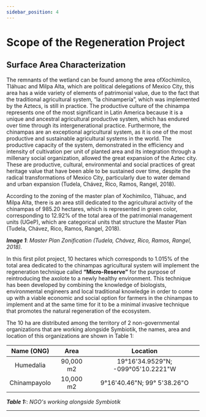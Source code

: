 ```yaml
---
sidebar_position: 4
---
```


# Scope of the Regeneration Project

## Surface Area Characterization

The remnants of the wetland can be found among the area of ​​Xochimilco, Tláhuac and Milpa Alta, which are political delegations of Mexico City, this area has a wide variety of elements of patrimonial value, due to the fact that the traditional agricultural system, “la chinampería”, which was implemented by the Aztecs, is still in practice. The productive culture of the chinampa represents one of the most significant in Latin America because it is a unique and ancestral agricultural productive system, which has endured over time through its intergenerational practice. Furthermore, the chinampas are an exceptional agricultural system, as it is one of the most productive and sustainable agricultural systems in the world. The productive capacity of the system, demonstrated in the efficiency and intensity of cultivation per unit of planted area and its integration through a millenary social organization, allowed the great expansion of the Aztec city. These are productive, cultural, environmental and social practices of great heritage value that have been able to be sustained over time, despite the radical transformations of Mexico City, particularly due to water demand and urban expansion (Tudela, Chávez, Rico, Ramos, Rangel, 2018).

According to the zoning of the master plan of Xochimilco, Tláhuac, and Milpa Alta, there is an area still dedicated to the agricultural activity of the chinampas of 985.20 hectares, which is represented in green color, corresponding to 12.92% of the total area of ​​the patrimonial management units (UGeP), which are categorical units that structure the Master Plan (Tudela, Chávez, Rico, Ramos, Rangel, 2018).



***Image 1***: *Master Plan Zonification (Tudela, Chávez, Rico, Ramos, Rangel, 2018).*



In this first pilot project, 10 hectares which corresponds to 1.015% of the total area dedicated to the chinampas agricultural system will implement the regeneration technique called **“Micro-Reserve”** for the purpose of reintroducing the axolote to a newly healthy environment. This technique has been developed by combining the knowledge of biologists, environmental engineers and local traditional knowledge in order to come up with a viable economic and social option for farmers in the chinampas to implement and at the same time for it to be a minimal invasive technique that promotes the natural regeneration of the ecosystem.

The 10 ha are distributed among the territory of 2 non-governmental organizations that are working alongside Symbiotik, the names, area and location of this organizations are shown in Table 1:

| Name (ONG) | Area | Location |
|:---:|:---:|:---:|
| Humedalia | 90,000 m2 | 19°16'34.9529"N; -099°05'10.2221"W |
| Chinampayolo | 10,000 m2 | 9°16'40.46"N; 99° 5'38.26"O |
***Table 1:***: *NGO's working alongside Symbiotik*

_________________
